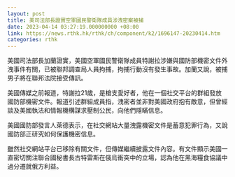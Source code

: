 ```yaml
---
layout: post
title: 美司法部長證實空軍國民警衛隊成員涉洩密案被捕
date: 2023-04-14 03:27:19.000000000 +08:00
link: https://news.rthk.hk/rthk/ch/component/k2/1696147-20230414.htm
categories: rthk
---
```


美國司法部長加蘭證實，美國空軍國民警衛隊成員特謝拉涉嫌與國防部機密文件外洩事件有關，已被聯邦調查局人員拘捕，拘捕行動沒有發生事故。加蘭又說，被捕男子將在聯邦法院接受傳訊。

美國傳媒之前報道，特謝拉21歲，是槍支愛好者，他在一個社交平台的群組發放國防部機密文件。報道引述群組成員指，洩密者並非對美國政府抱有敵意，但曾經談及美國執法和情報機構謀求壓制公民，向他們隱瞞信息。

美國國防部發言人萊德表示，在社交網站大量洩露機密文件是蓄意犯罪行為，又說國防部正研究如何保護機密信息。

雖然社交網站平台已移除有關文件，但傳媒繼續披露文件內容。有文件顯示美國一直密切關注聯合國秘書長古特雷斯在俄烏衝突中的立場，認為他在黑海糧食協議中過分遷就俄方利益。
